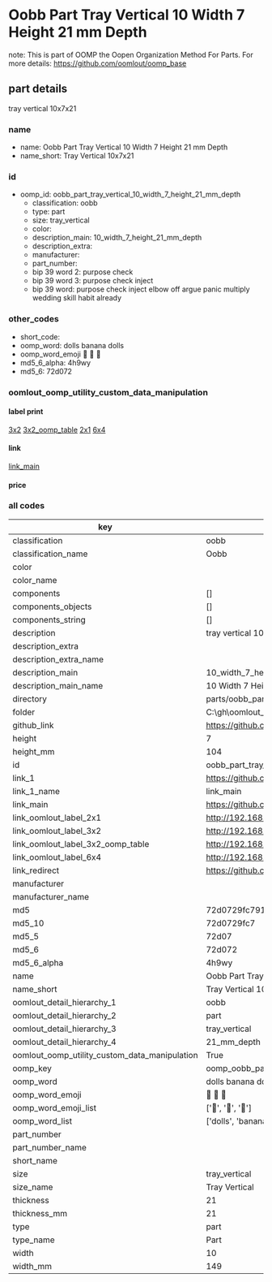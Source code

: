 # Oobb Part Tray Vertical 10 Width 7 Height 21 mm Depth  

note: This is part of OOMP the Oopen Organization Method For Parts. For more details: https://github.com/oomlout/oomp_base

##  part details
  



tray vertical 10x7x21



### name
* name: Oobb Part Tray Vertical 10 Width 7 Height 21 mm Depth
* name_short: Tray Vertical 10x7x21 
### id
* oomp_id: oobb_part_tray_vertical_10_width_7_height_21_mm_depth
  * classification: oobb
  * type: part
  * size: tray_vertical
  * color: 
  * description_main: 10_width_7_height_21_mm_depth
  * description_extra: 
  * manufacturer: 
  * part_number: 
  * bip 39 word 2: purpose check
  * bip 39 word 3: purpose check inject
  * bip 39 word: purpose check inject elbow off argue panic multiply wedding skill habit already

### other_codes
* short_code: 
* oomp_word: dolls banana dolls
* oomp_word_emoji :dolls: :banana: :dolls:
* md5_6_alpha: 4h9wy
* md5_6: 72d072






### oomlout_oomp_utility_custom_data_manipulation
#### label print
[3x2](http://192.168.1.245:1112/?label=oomp%204h9wy)
[3x2_oomp_table](http://192.168.1.108:1112/?label=oomp%204h9wy)
[2x1](http://192.168.1.242:1112/?label=oomp%204h9wy)
[6x4](http://192.168.1.55:1112/?label=oomp%204h9wy)    

#### link

[link_main](https://github.com/oomlout/oomlout_oobb_version_4_generated_parts/tree/main/navigation_oomp/oobb/part/tray_vertical/10_width_7_height_21_mm_depth/part)                              

#### price







### all codes 
| key | value |  
| --- | --- |  
| classification | oobb |  
| classification_name | Oobb |  
| color |  |  
| color_name |  |  
| components | [] |  
| components_objects | [] |  
| components_string | [] |  
| description | tray vertical 10x7x21 |  
| description_extra |  |  
| description_extra_name |  |  
| description_main | 10_width_7_height_21_mm_depth |  
| description_main_name | 10 Width 7 Height 21 mm Depth |  
| directory | parts/oobb_part_tray_vertical_10_width_7_height_21_mm_depth |  
| folder | C:\gh\oomlout_oobb_version_4_generated_parts\parts\oobb_part_tray_vertical_10_width_7_height_21_mm_depth |  
| github_link | https://github.com/oomlout/oomlout_oomp_part_src/tree/main/parts/oobb_part_tray_vertical_10_width_7_height_21_mm_depth |  
| height | 7 |  
| height_mm | 104 |  
| id | oobb_part_tray_vertical_10_width_7_height_21_mm_depth |  
| link_1 | https://github.com/oomlout/oomlout_oobb_version_4_generated_parts/tree/main/navigation_oomp/oobb/part/tray_vertical/10_width_7_height_21_mm_depth/part |  
| link_1_name | link_main |  
| link_main | https://github.com/oomlout/oomlout_oobb_version_4_generated_parts/tree/main/navigation_oomp/oobb/part/tray_vertical/10_width_7_height_21_mm_depth/part |  
| link_oomlout_label_2x1 | http://192.168.1.242:1112/?label=oomp%204h9wy |  
| link_oomlout_label_3x2 | http://192.168.1.245:1112/?label=oomp%204h9wy |  
| link_oomlout_label_3x2_oomp_table | http://192.168.1.108:1112/?label=oomp%204h9wy |  
| link_oomlout_label_6x4 | http://192.168.1.55:1112/?label=oomp%204h9wy |  
| link_redirect | https://github.com/oomlout/oomlout_oobb_version_4_generated_parts/tree/main/parts/oobb_tray_vertical_10_07_21 |  
| manufacturer |  |  
| manufacturer_name |  |  
| md5 | 72d0729fc79173f42e4ca472e809c573 |  
| md5_10 | 72d0729fc7 |  
| md5_5 | 72d07 |  
| md5_6 | 72d072 |  
| md5_6_alpha | 4h9wy |  
| name | Oobb Part Tray Vertical 10 Width 7 Height 21 mm Depth |  
| name_short | Tray Vertical 10x7x21  |  
| oomlout_detail_hierarchy_1 | oobb |  
| oomlout_detail_hierarchy_2 | part |  
| oomlout_detail_hierarchy_3 | tray_vertical |  
| oomlout_detail_hierarchy_4 | 21_mm_depth |  
| oomlout_oomp_utility_custom_data_manipulation | True |  
| oomp_key | oomp_oobb_part_tray_vertical_10_width_7_height_21_mm_depth |  
| oomp_word | dolls banana dolls |  
| oomp_word_emoji | :dolls: :banana: :dolls: |  
| oomp_word_emoji_list | [':dolls:', ':banana:', ':dolls:'] |  
| oomp_word_list | ['dolls', 'banana', 'dolls'] |  
| part_number |  |  
| part_number_name |  |  
| short_name |  |  
| size | tray_vertical |  
| size_name | Tray Vertical |  
| thickness | 21 |  
| thickness_mm | 21 |  
| type | part |  
| type_name | Part |  
| width | 10 |  
| width_mm | 149 |  
